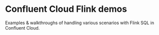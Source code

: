 # Confluent Cloud Flink demos

Examples & walkthroughs of handling various scenarios with Flink SQL in Confluent Cloud.